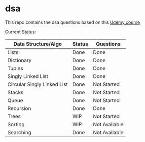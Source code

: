 # dsa
This repo contains the dsa questions based on this [Udemy course](https://www.udemy.com/course/data-structures-and-algorithms-bootcamp-in-python/learn/lecture/22871307#overview)

Current Status:

| Data Structure/Algo | Status | Questions |
|---------------------|--------|-----------|
| Lists | Done | Done |
| Dictionary | Done | Done |
| Tuples | Done | Done |
| Singly Linked List | Done | Done |
| Circular Singly Linked List | Done | Not Started |
| Stacks | Done | Not Started |
| Queue | Done | Not Started |
| Recursion | Done | Done |
| Trees | WIP | Not Started |
| Sorting | WIP | Not Available |
| Searching | Done | Not Available |
